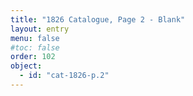 ```yaml
---
title: "1826 Catalogue, Page 2 - Blank"
layout: entry
menu: false
#toc: false
order: 102
object:
  - id: "cat-1826-p.2"
---
```


